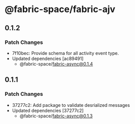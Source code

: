 # @fabric-space/fabric-ajv

## 0.1.2

### Patch Changes

- 7f10bec: Provide schema for all activity event type.
- Updated dependencies [ac89491]
  - @fabric-space/fabric-async@0.1.4

## 0.1.1

### Patch Changes

- 37277c2: Add package to validate desrialized messages
- Updated dependencies [37277c2]
  - @fabric-space/fabric-async@0.1.3
